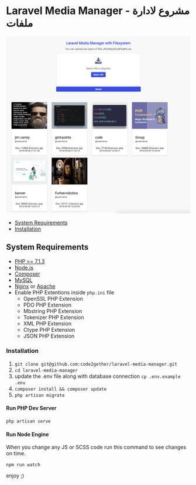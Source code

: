# Laravel Media Manager - مشروع لادارة ملفات

![Screenshot](screenshot.png)

-   [System Requirements](#system-requirements)
-   [Installation](#installation)

## System Requirements

-   [PHP >= 7.1.3](https://nodejs.org/en/)
-   [Node.js](https://nodejs.org/en/)
-   [Composer](https://getcomposer.org/)
-   [MySQL](https://dev.mysql.com/doc/refman/8.0/en/windows-installation.html)
-   [Nginx](https://www.nginx.com/) or [Apache](https://httpd.apache.org/)
-   Enable PHP Extentions inside `php.ini` file
    -   OpenSSL PHP Extension
    -   PDO PHP Extension
    -   Mbstring PHP Extension
    -   Tokenizer PHP Extension
    -   XML PHP Extension
    -   Ctype PHP Extension
    -   JSON PHP Extension

### Installation

1. `git clone git@github.com:code2gether/laravel-media-manager.git`
2. `cd laravel-media-manager`
3. update the .env file along with database connection
   `cp .env.example .env`
4. `composer install && composer update`
5. `php artisan migrate`

#### Run PHP Dev Server

```
php artisan serve
```

#### Run Node Engine

When you change any JS or SCSS code run this command to see changes on time.

```
npm run watch
```

enjoy ;)
